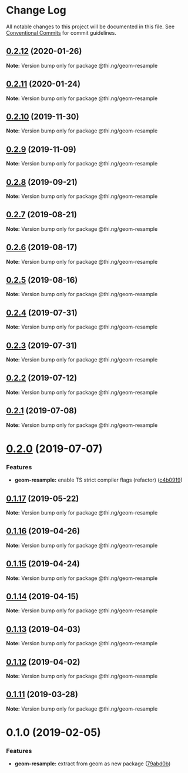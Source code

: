 # Change Log

All notable changes to this project will be documented in this file.
See [Conventional Commits](https://conventionalcommits.org) for commit guidelines.

## [0.2.12](https://github.com/thi-ng/umbrella/compare/@thi.ng/geom-resample@0.2.11...@thi.ng/geom-resample@0.2.12) (2020-01-26)

**Note:** Version bump only for package @thi.ng/geom-resample





## [0.2.11](https://github.com/thi-ng/umbrella/compare/@thi.ng/geom-resample@0.2.10...@thi.ng/geom-resample@0.2.11) (2020-01-24)

**Note:** Version bump only for package @thi.ng/geom-resample





## [0.2.10](https://github.com/thi-ng/umbrella/compare/@thi.ng/geom-resample@0.2.9...@thi.ng/geom-resample@0.2.10) (2019-11-30)

**Note:** Version bump only for package @thi.ng/geom-resample





## [0.2.9](https://github.com/thi-ng/umbrella/compare/@thi.ng/geom-resample@0.2.8...@thi.ng/geom-resample@0.2.9) (2019-11-09)

**Note:** Version bump only for package @thi.ng/geom-resample





## [0.2.8](https://github.com/thi-ng/umbrella/compare/@thi.ng/geom-resample@0.2.7...@thi.ng/geom-resample@0.2.8) (2019-09-21)

**Note:** Version bump only for package @thi.ng/geom-resample





## [0.2.7](https://github.com/thi-ng/umbrella/compare/@thi.ng/geom-resample@0.2.6...@thi.ng/geom-resample@0.2.7) (2019-08-21)

**Note:** Version bump only for package @thi.ng/geom-resample





## [0.2.6](https://github.com/thi-ng/umbrella/compare/@thi.ng/geom-resample@0.2.5...@thi.ng/geom-resample@0.2.6) (2019-08-17)

**Note:** Version bump only for package @thi.ng/geom-resample





## [0.2.5](https://github.com/thi-ng/umbrella/compare/@thi.ng/geom-resample@0.2.4...@thi.ng/geom-resample@0.2.5) (2019-08-16)

**Note:** Version bump only for package @thi.ng/geom-resample





## [0.2.4](https://github.com/thi-ng/umbrella/compare/@thi.ng/geom-resample@0.2.3...@thi.ng/geom-resample@0.2.4) (2019-07-31)

**Note:** Version bump only for package @thi.ng/geom-resample





## [0.2.3](https://github.com/thi-ng/umbrella/compare/@thi.ng/geom-resample@0.2.2...@thi.ng/geom-resample@0.2.3) (2019-07-31)

**Note:** Version bump only for package @thi.ng/geom-resample





## [0.2.2](https://github.com/thi-ng/umbrella/compare/@thi.ng/geom-resample@0.2.1...@thi.ng/geom-resample@0.2.2) (2019-07-12)

**Note:** Version bump only for package @thi.ng/geom-resample





## [0.2.1](https://github.com/thi-ng/umbrella/compare/@thi.ng/geom-resample@0.2.0...@thi.ng/geom-resample@0.2.1) (2019-07-08)

**Note:** Version bump only for package @thi.ng/geom-resample





# [0.2.0](https://github.com/thi-ng/umbrella/compare/@thi.ng/geom-resample@0.1.17...@thi.ng/geom-resample@0.2.0) (2019-07-07)


### Features

* **geom-resample:** enable TS strict compiler flags (refactor) ([c4b0919](https://github.com/thi-ng/umbrella/commit/c4b0919))





## [0.1.17](https://github.com/thi-ng/umbrella/compare/@thi.ng/geom-resample@0.1.16...@thi.ng/geom-resample@0.1.17) (2019-05-22)

**Note:** Version bump only for package @thi.ng/geom-resample





## [0.1.16](https://github.com/thi-ng/umbrella/compare/@thi.ng/geom-resample@0.1.15...@thi.ng/geom-resample@0.1.16) (2019-04-26)

**Note:** Version bump only for package @thi.ng/geom-resample





## [0.1.15](https://github.com/thi-ng/umbrella/compare/@thi.ng/geom-resample@0.1.14...@thi.ng/geom-resample@0.1.15) (2019-04-24)

**Note:** Version bump only for package @thi.ng/geom-resample





## [0.1.14](https://github.com/thi-ng/umbrella/compare/@thi.ng/geom-resample@0.1.13...@thi.ng/geom-resample@0.1.14) (2019-04-15)

**Note:** Version bump only for package @thi.ng/geom-resample





## [0.1.13](https://github.com/thi-ng/umbrella/compare/@thi.ng/geom-resample@0.1.12...@thi.ng/geom-resample@0.1.13) (2019-04-03)

**Note:** Version bump only for package @thi.ng/geom-resample





## [0.1.12](https://github.com/thi-ng/umbrella/compare/@thi.ng/geom-resample@0.1.11...@thi.ng/geom-resample@0.1.12) (2019-04-02)

**Note:** Version bump only for package @thi.ng/geom-resample





## [0.1.11](https://github.com/thi-ng/umbrella/compare/@thi.ng/geom-resample@0.1.10...@thi.ng/geom-resample@0.1.11) (2019-03-28)

**Note:** Version bump only for package @thi.ng/geom-resample







# 0.1.0 (2019-02-05)


### Features

* **geom-resample:** extract from geom as new package ([79abd0b](https://github.com/thi-ng/umbrella/commit/79abd0b))
